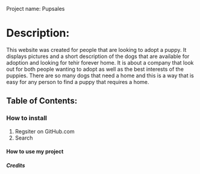 Project name: Pupsales

# Description:

This website was created for people that are looking to adopt a puppy. It displays pictures and a short description of the dogs that are available for adoption and looking for tehir forever home. It is about a company that look out for both people wanting to adopt as well as the best interests of the puppies. There are so many dogs that need a home and this is a way that is easy for any person to find a puppy that requires a home.

## Table of Contents:
    
### How to install
1. Regsiter on GitHub.com
2. Search


#### How to use my project


##### Credits


